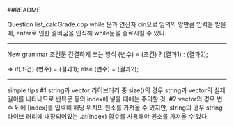 ##README

Question list_calcGrade.cpp
while 문과 연산자 cin으로 임의의 양만큼 입력을 받을 때, enter로 인한 줄바꿈을 인식해 while문을 종료시킬 수 있나.

-------------------------------------------------------------------------------------------

New grammar
조건문 간결하게 쓰는 방식
(변수) = (조건) ? (결과1) : (결과2);

=>
if(조건) (변수) = (결과1);
else (변수) = (결과2);
	






-------------------------------------------------------------------------------------------

simple tips
#1
string과 vector 라이브러리 중 size()의 경우 string과 vector의 실제 길이를 나타내므로 반복문 등의 index에
넣을 때에는 주의할 것.
#2
vector의 경우 변수 뒤에 [index]를 입력해 해당 위치의 원소를 가져올 수 있지만, string의 경우 string 라이브
러리에 내장되어있는 .at(index) 함수를 사용해야 원소를 가져올 수 있다.